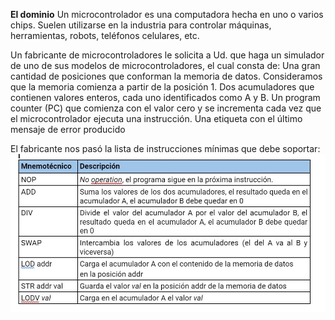 **El dominio**
Un microcontrolador es una computadora hecha en uno o varios chips. Suelen utilizarse en la industria para controlar máquinas, herramientas, robots, teléfonos celulares, etc.

Un fabricante de microcontroladores le solicita a Ud. que haga un simulador de uno de sus modelos de microcontroladores, el cual consta de:
Una gran cantidad de posiciones que conforman la memoria de datos. Consideramos que la memoria comienza a partir de la posición 1.
Dos acumuladores que contienen valores enteros, cada uno identificados como A y B.
Un program counter (PC) que comienza con el valor cero y se incrementa cada vez que el microcontrolador ejecuta una instrucción.
Una etiqueta con el último mensaje de error producido

El fabricante nos pasó la lista de instrucciones mínimas que debe soportar:
<img src="https://raw.githubusercontent.com/pdep-utn/mumuki-guia-haskell-primer-tp-funcional-2022/master/assets/tp1_1650404519119.JPG" alt="tp1_1650404519119.JPG" width="auto" height="auto">